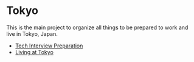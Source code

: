# Tokyo

This is the main project to organize all things to be prepared to work and live in Tokyo, Japan.

- [Tech Interview Preparation](tech_interview_preparation/index.md)
- [Living at Tokyo](living_at_tokyo/index.md)
